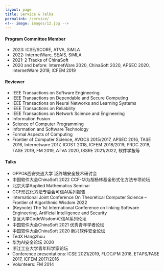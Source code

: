 ```yaml
---
layout: page
title: Service & Talks
permalink: /service/
<!-- image: images/12.jpg -->
---
```



#### Program Committee Member

- 2023: ICSE/SCORE, ATVA, SiMLA
- 2022: InternetWare, SEAIS, SiMLA
- 2021: 2 Tracks of ChinaSoft
- 2020 and before: InternetWare 2020, ChinaSoft 2020, APSEC 2020, InternetWare 2019, ICFEM 2019


#### Reviewer

- IEEE Transactions on Software Engineering
- IEEE Transactions on Dependable and Secure Computing
- IEEE Transactions on Neural Networks and Learning Systems
- IEEE Transactions on Reliability
- IEEE Transactions on Network Science and Engineering
- Information Fusion
- Science of Computer Programming
- Information and Software Technology
- Formal Aspects of Computing
- Frontier of Computer Science, AVOCS 2015/2017, APSEC 2016, TASE 2016, Internetware 2017, ICOST 2018, ICFEM 2018/2019, PRDC 2018, TASE 2019, FM 2019, ATVA 2020, ISSRE 2021/2022, 软件学报等 


#### Talks
- OPPO&西安交通大学 泛终端安全技术研讨会
- 中国软件大会ChinaSoft 2022 CCF-华为胡杨林基金形式化方法专项论坛
- 北京大学Applied Mathematics Seminar
- CCF形式化方法专委会可信AI系列报告
- International Joint Conference On Theoretical Computer Science – Frontier of Algorithmic Wisdom 2022
- (Keynote) The 1st International Conference on linking Software Engineering, Artificial Intelligence and Security
- 复旦大学CodeWisdom可信AI系列论坛
- 中国软件大会ChinaSoft 2021 优秀青年学者论坛 
- 中国软件大会ChinaSoft 2020 新兴软件安全论坛 ­
- TedX Hangzhou
- 华为AI安全论坛 2020
- 浙江工业大学青年科学家论坛
- Conference presentations: ICSE 2021/2019, FLOC/FM 2018, ETAPS/FASE 2017, ICFEM 2017/2016
- Volunteers: FM 2014